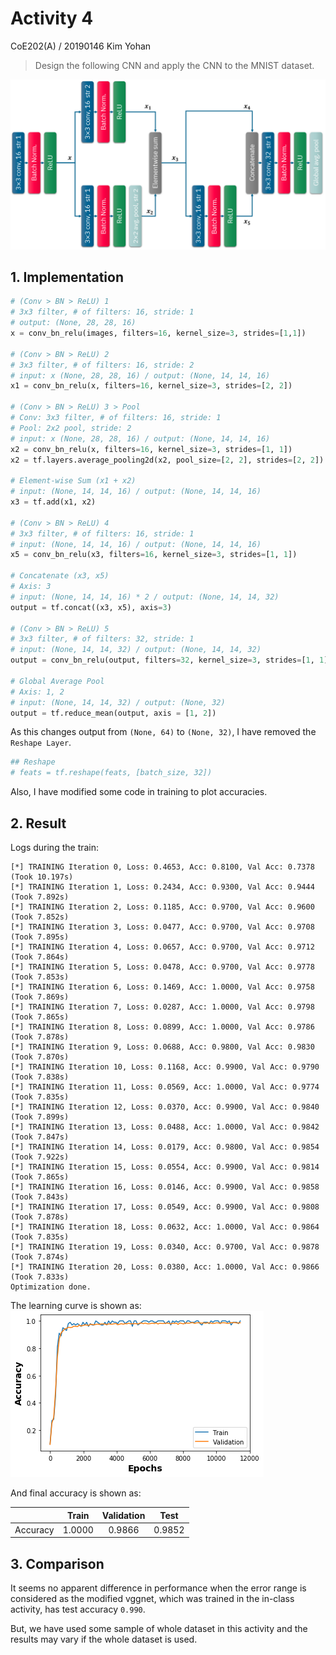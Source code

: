 # Activity 4
CoE202(A) / 20190146 Kim Yohan

> Design the following CNN and apply the CNN to the MNIST dataset.

<img src="images/assignment-net.png" style="width: 600px">

## 1. Implementation
```py
# (Conv > BN > ReLU) 1
# 3x3 filter, # of filters: 16, stride: 1
# output: (None, 28, 28, 16)
x = conv_bn_relu(images, filters=16, kernel_size=3, strides=[1,1])

# (Conv > BN > ReLU) 2
# 3x3 filter, # of filters: 16, stride: 2
# input: x (None, 28, 28, 16) / output: (None, 14, 14, 16)
x1 = conv_bn_relu(x, filters=16, kernel_size=3, strides=[2, 2])

# (Conv > BN > ReLU) 3 > Pool
# Conv: 3x3 filter, # of filters: 16, stride: 1
# Pool: 2x2 pool, stride: 2
# input: x (None, 28, 28, 16) / output: (None, 14, 14, 16)
x2 = conv_bn_relu(x, filters=16, kernel_size=3, strides=[1, 1])
x2 = tf.layers.average_pooling2d(x2, pool_size=[2, 2], strides=[2, 2])

# Element-wise Sum (x1 + x2)
# input: (None, 14, 14, 16) / output: (None, 14, 14, 16)
x3 = tf.add(x1, x2)

# (Conv > BN > ReLU) 4
# 3x3 filter, # of filters: 16, stride: 1
# input: (None, 14, 14, 16) / output: (None, 14, 14, 16)
x5 = conv_bn_relu(x3, filters=16, kernel_size=3, strides=[1, 1])

# Concatenate (x3, x5)
# Axis: 3
# input: (None, 14, 14, 16) * 2 / output: (None, 14, 14, 32)
output = tf.concat((x3, x5), axis=3)

# (Conv > BN > ReLU) 5
# 3x3 filter, # of filters: 32, stride: 1
# input: (None, 14, 14, 32) / output: (None, 14, 14, 32)
output = conv_bn_relu(output, filters=32, kernel_size=3, strides=[1, 1])

# Global Average Pool
# Axis: 1, 2
# input: (None, 14, 14, 32) / output: (None, 32)
output = tf.reduce_mean(output, axis = [1, 2])
```

As this changes output from `(None, 64)` to `(None, 32)`, I have removed the `Reshape Layer`.
```py
## Reshape
# feats = tf.reshape(feats, [batch_size, 32])
```

Also, I have modified some code in training to plot accuracies.

## 2. Result
Logs during the train:
```
[*] TRAINING Iteration 0, Loss: 0.4653, Acc: 0.8100, Val Acc: 0.7378 (Took 10.197s)
[*] TRAINING Iteration 1, Loss: 0.2434, Acc: 0.9300, Val Acc: 0.9444 (Took 7.892s)
[*] TRAINING Iteration 2, Loss: 0.1185, Acc: 0.9700, Val Acc: 0.9600 (Took 7.852s)
[*] TRAINING Iteration 3, Loss: 0.0477, Acc: 0.9700, Val Acc: 0.9708 (Took 7.895s)
[*] TRAINING Iteration 4, Loss: 0.0657, Acc: 0.9700, Val Acc: 0.9712 (Took 7.864s)
[*] TRAINING Iteration 5, Loss: 0.0478, Acc: 0.9700, Val Acc: 0.9778 (Took 7.853s)
[*] TRAINING Iteration 6, Loss: 0.1469, Acc: 1.0000, Val Acc: 0.9758 (Took 7.869s)
[*] TRAINING Iteration 7, Loss: 0.0287, Acc: 1.0000, Val Acc: 0.9798 (Took 7.865s)
[*] TRAINING Iteration 8, Loss: 0.0899, Acc: 1.0000, Val Acc: 0.9786 (Took 7.878s)
[*] TRAINING Iteration 9, Loss: 0.0688, Acc: 0.9800, Val Acc: 0.9830 (Took 7.870s)
[*] TRAINING Iteration 10, Loss: 0.1168, Acc: 0.9900, Val Acc: 0.9790 (Took 7.838s)
[*] TRAINING Iteration 11, Loss: 0.0569, Acc: 1.0000, Val Acc: 0.9774 (Took 7.835s)
[*] TRAINING Iteration 12, Loss: 0.0370, Acc: 0.9900, Val Acc: 0.9840 (Took 7.899s)
[*] TRAINING Iteration 13, Loss: 0.0488, Acc: 1.0000, Val Acc: 0.9842 (Took 7.847s)
[*] TRAINING Iteration 14, Loss: 0.0179, Acc: 0.9800, Val Acc: 0.9854 (Took 7.922s)
[*] TRAINING Iteration 15, Loss: 0.0554, Acc: 0.9900, Val Acc: 0.9814 (Took 7.865s)
[*] TRAINING Iteration 16, Loss: 0.0146, Acc: 0.9900, Val Acc: 0.9858 (Took 7.843s)
[*] TRAINING Iteration 17, Loss: 0.0549, Acc: 0.9900, Val Acc: 0.9808 (Took 7.878s)
[*] TRAINING Iteration 18, Loss: 0.0632, Acc: 1.0000, Val Acc: 0.9864 (Took 7.835s)
[*] TRAINING Iteration 19, Loss: 0.0340, Acc: 0.9700, Val Acc: 0.9878 (Took 7.874s)
[*] TRAINING Iteration 20, Loss: 0.0380, Acc: 1.0000, Val Acc: 0.9866 (Took 7.833s)
Optimization done.
```

The learning curve is shown as:  
![Learning Curve](images/learningcurve.png)

And final accuracy is shown as:

|          |  Train  | Validation |  Test  |
|:--------:|:-------:|:----------:|:------:|
| Accuracy | 1.0000  |   0.9866   | 0.9852 |

## 3. Comparison
It seems no apparent difference in performance when the error range is considered
as the modified vggnet, which was trained in the in-class activity, has test accuracy `0.990`.

But, we have used some sample of whole dataset in this activity 
and the results may vary if the whole dataset is used.
